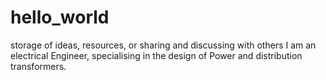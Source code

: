# hello_world
storage of ideas, resources, or sharing and discussing with others
I am an electrical Engineer, specialising in the design of Power and distribution transformers.
